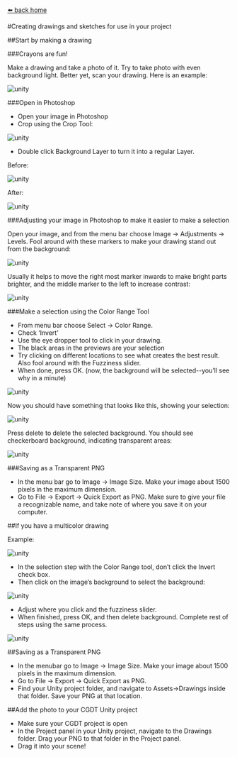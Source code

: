 [⬅️ back home](intro.html)

#Creating drawings and sketches for use in your project




##Start by making a drawing

###Crayons are fun!

Make a drawing and take a photo of it. Try to take photo with even background light. Better yet, scan your drawing. Here is an example:

![unity](asset-creation-images/image7.jpg)



###Open in Photoshop

- Open your image in Photoshop
- Crop using the Crop Tool:

![unity](asset-creation-images/image12.jpg)


- Double click Background Layer to turn it into a regular Layer.


Before: 

![unity](asset-creation-images/image30.jpg)

 After:
 

![unity](asset-creation-images/image5.jpg)



###Adjusting your image in Photoshop to make it easier to make a selection

Open your image, and from the menu bar choose Image -> Adjustments -> Levels. Fool around with these markers to make your drawing stand out from the background:


![unity](asset-creation-images/image22.jpg)




Usually it helps to move the right most marker inwards to make bright parts brighter, and the middle marker to the left to increase contrast:


![unity](asset-creation-images/image33.jpg)





###Make a selection using the Color Range Tool

- From menu bar choose Select -> Color Range. 
- Check ‘Invert’
- Use the eye dropper tool to click in your drawing. 
- The black areas in the previews are your selection
- Try clicking on different locations to see what creates the best result. Also fool around with the Fuzziness slider.
- When done, press OK. (now, the background will be selected--you’ll see why in a minute)


![unity](asset-creation-images/image24.jpg)



Now you should have something that looks like this, showing your selection:


![unity](asset-creation-images/image23.jpg)




Press delete to delete the selected background. You should see checkerboard background, indicating transparent areas:


![unity](asset-creation-images/image26.jpg)



###Saving as a Transparent PNG

- In the menu bar go to Image -> Image Size. Make your image about 1500 pixels in the maximum dimension.
- Go to File -> Export -> Quick Export as PNG. Make sure to give your file a recognizable name, and take note of where you save it on your computer.

##If you have a multicolor drawing

Example:


![unity](asset-creation-images/image25.jpg)



- In the selection step with the Color Range tool, don’t click the Invert check box. 
- Then click on the image’s background to select the background:



![unity](asset-creation-images/image27.jpg)




- Adjust where you click and the fuzziness slider. 
- When finished, press OK, and then delete background. Complete rest of steps using the same process.



![unity](asset-creation-images/image13.jpg)



##Saving as a Transparent PNG

- In the menubar go to Image -> Image Size. Make your image about 1500 pixels in the maximum dimension.
- Go to File -> Export -> Quick Export as PNG.
- Find your Unity project folder, and navigate to Assets->Drawings inside that folder. Save your PNG at that location.

##Add the photo to your CGDT Unity project
- Make sure your CGDT project is open
- In the Project panel in your Unity project, navigate to the Drawings folder. Drag your PNG to that folder in the Project panel. 
- Drag it into your scene! 
